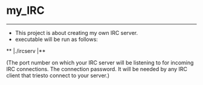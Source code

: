# my_IRC
---
- This project is about creating my own IRC server.
- executable will be run as follows: 

** |./ircserv <port> <password> |**

(The port number on which your IRC server will be listening to for incoming IRC connections. 
The connection password. It will be needed by any IRC client that triesto connect to your server.)
